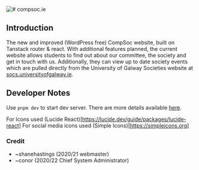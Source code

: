 ![# compsoc.ie](https://compsoc.ie/assets/img/compsoc_banner_blue_black.png)

## Introduction

The new and improved (WordPress free) CompSoc website, built on Tanstack router &amp; react. With additional features planned, the current website allows students to find out about our committee, the society and get in touch with us. Additionally, they can view up to date society events which are pulled directly from the University of Galway Societies website at [socs.universityofgalway.ie](https://socs.universityofgalway.ie/societies/).

## Developer Notes

Use `pnpm dev` to start dev server. There are more details available [here](https://www.youtube.com/watch?v=dQw4w9WgXcQ).

For Icons used (Lucide React)[https://lucide.dev/guide/packages/lucide-react]
For social media icons used (Simple Icons)[https://simpleicons.org]

### Credit

-   ~shanehastings (2020/21 webmaster)
-   ~conor (2020/22 Chief System Administrator)



